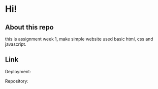 # Hi!

## About this repo
this is assignment week 1, make simple website used basic html, css and javascript.

## Link
Deployment:

Repository: